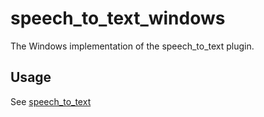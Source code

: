 # speech_to_text_windows

The Windows implementation of the speech_to_text plugin.


## Usage

See [speech_to_text](https://github.com/csdcorp/speech_to_text/blob/main/speech_to_text/README.md)
